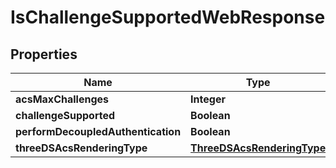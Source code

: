 
# IsChallengeSupportedWebResponse

## Properties
Name | Type | Description | Notes
------------ | ------------- | ------------- | -------------
**acsMaxChallenges** | **Integer** |  |  [optional]
**challengeSupported** | **Boolean** |  |  [optional]
**performDecoupledAuthentication** | **Boolean** |  |  [optional]
**threeDSAcsRenderingType** | [**ThreeDSAcsRenderingType**](ThreeDSAcsRenderingType.md) |  |  [optional]




